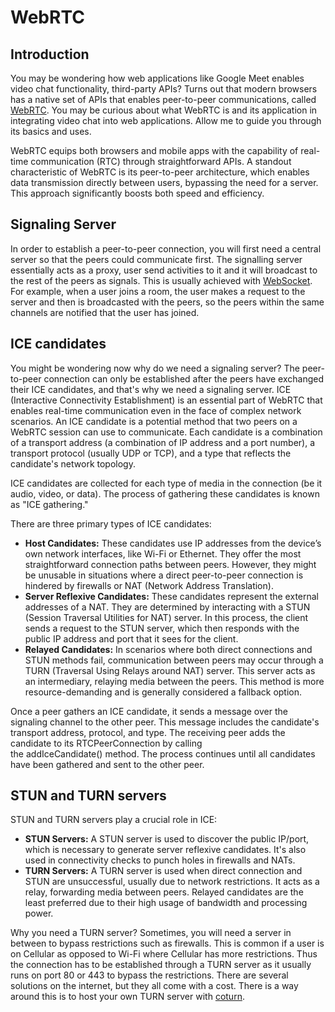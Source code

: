 # WebRTC

## Introduction

You may be wondering how web applications like Google Meet enables video chat functionality, third-party APIs? Turns out that modern browsers has a native set of APIs that enables peer-to-peer communications, called [WebRTC](https://webrtc.org). You may be curious about what WebRTC is and its application in integrating video chat into web applications. Allow me to guide you through its basics and uses.

WebRTC equips both browsers and mobile apps with the capability of real-time communication (RTC) through straightforward APIs. A standout characteristic of WebRTC is its peer-to-peer architecture, which enables data transmission directly between users, bypassing the need for a server. This approach significantly boosts both speed and efficiency.


## Signaling Server

In order to establish a peer-to-peer connection, you will first need a central server so that the peers could communicate first. The signalling server essentially acts as a proxy, user send activities to it and it will broadcast to the rest of the peers as signals. This is usually achieved with [WebSocket](https://www.geeksforgeeks.org/what-is-web-socket-and-how-it-is-different-from-the-http/). For example, when a user joins a room, the user makes a request to the server and then is broadcasted with the peers, so the peers within the same channels are notified that the user has joined.

## ICE candidates

You might be wondering now why do we need a signaling server? The peer-to-peer connection can only be established after the peers have exchanged their ICE candidates, and that's why we need a signaling server. ICE (Interactive Connectivity Establishment) is an essential part of WebRTC that enables real-time communication even in the face of complex network scenarios. An ICE candidate is a potential method that two peers on a WebRTC session can use to communicate. Each candidate is a combination of a transport address (a combination of IP address and a port number), a transport protocol (usually UDP or TCP), and a type that reflects the candidate's network topology.

ICE candidates are collected for each type of media in the connection (be it audio, video, or data). The process of gathering these candidates is known as "ICE gathering."

There are three primary types of ICE candidates:

 * **Host Candidates:** These candidates use IP addresses from the device’s own network interfaces, like Wi-Fi or Ethernet. They offer the most straightforward connection paths between peers. However, they might be unusable in situations where a direct peer-to-peer connection is hindered by firewalls or NAT (Network Address Translation).
 * **Server Reflexive Candidates:** These candidates represent the external addresses of a NAT. They are determined by interacting with a STUN (Session Traversal Utilities for NAT) server. In this process, the client sends a request to the STUN server, which then responds with the public IP address and port that it sees for the client.
 * **Relayed Candidates:** In scenarios where both direct connections and STUN methods fail, communication between peers may occur through a TURN (Traversal Using Relays around NAT) server. This server acts as an intermediary, relaying media between the peers. This method is more resource-demanding and is generally considered a fallback option.

Once a peer gathers an ICE candidate, it sends a message over the signaling channel to the other peer. This message includes the candidate's transport address, protocol, and type. The receiving peer adds the candidate to its RTCPeerConnection by calling the addIceCandidate() method. The process continues until all candidates have been gathered and sent to the other peer.

## STUN and TURN servers

STUN and TURN servers play a crucial role in ICE:

* **STUN Servers:** A STUN server is used to discover the public IP/port, which is necessary to generate server reflexive candidates. It's also used in connectivity checks to punch holes in firewalls and NATs.
* **TURN Servers:** A TURN server is used when direct connection and STUN are unsuccessful, usually due to network restrictions. It acts as a relay, forwarding media between peers. Relayed candidates are the least preferred due to their high usage of bandwidth and processing power.

Why you need a TURN server? Sometimes, you will need a server in between to bypass restrictions such as firewalls. This is common if a user is on Cellular as opposed to Wi-Fi where Cellular has more restrictions. Thus the connection has to be established through a TURN server as it usually runs on port 80 or 443 to bypass the restrictions. There are several solutions on the internet, but they all come with a cost. There is a way around this is to host your own TURN server with [coturn](https://github.com/coturn/coturn).
